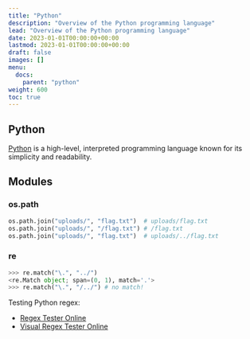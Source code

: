 ```yaml
---
title: "Python"
description: "Overview of the Python programming language"
lead: "Overview of the Python programming language"
date: 2023-01-01T00:00:00+00:00
lastmod: 2023-01-01T00:00:00+00:00
draft: false
images: []
menu:
  docs:
    parent: "python"
weight: 600
toc: true
---
```


## Python

[Python](https://www.python.org/) is a high-level, interpreted programming language known for its simplicity and readability.

## Modules

### os.path

```python
os.path.join("uploads/", "flag.txt")  # uploads/flag.txt
os.path.join("uploads/", "/flag.txt") # /flag.txt
os.path.join("uploads/", "flag.txt")  # uploads/../flag.txt
```

### re

```python
>>> re.match("\.", "../")
<re.Match object; span=(0, 1), match='.'>
>>> re.match("\.", "/../") # no match!
```

Testing Python regex:

- [Regex Tester Online](https://pythex.org/)
- [Visual Regex Tester Online](https://pythonium.net/regex)
